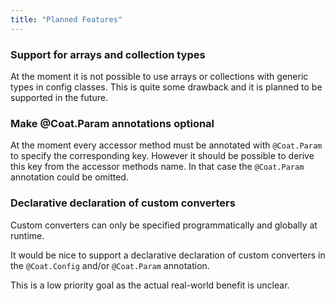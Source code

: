 ```yaml
---
title: "Planned Features"
---
```


### Support for arrays and collection types

At the moment it is not possible to use arrays or collections with generic
types in config classes. This is quite some drawback and it is planned to
be supported in the future.


### Make @Coat.Param annotations optional

At the moment every accessor method must be annotated with `@Coat.Param` to
specify the corresponding key. However it should be possible to derive this
key from the accessor methods name. In that case the `@Coat.Param`
annotation could be omitted.


### Declarative declaration of custom converters

Custom converters can only be specified programmatically and globally at
runtime. 

It would be nice to support a declarative declaration of custom converters
in the `@Coat.Config` and/or `@Coat.Param` annotation. 

This is a low priority goal as the actual real-world benefit is unclear.
